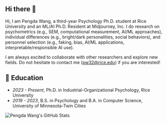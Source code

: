 ## Hi there 👋
Hi, I am Pengda Wang, a third-year Psychology Ph.D. student at Rice University and an ML/AI Ph.D. Resident at Midjourney, Inc. I do research on psychometrics (e.g., SEM, computational measurement, AI/ML approaches), individual differences (e.g., bright/dark personalities, social behaviors), and personnel selection (e.g., faking, bias, AI/ML applications, interpretable/responsible AI use).

I am always excited to collaborate with other researchers and explore new fields. Do not hesitate to contact me (pw32@rice.edu) if you are interested!

## 📖 Education
- *2023 - Present*, Ph.D. in Industrial-Organizational Psychology, Rice University
- *2019 - 2023*, B.S. in Psychology and B.A. in Computer Science, University of Minnesota-Twin Cities

![Pengda Wang's GitHub Stats](https://github-readme-stats.vercel.app/api?username=wpengda&show_icons=true)

